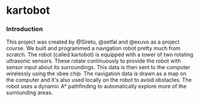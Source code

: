 # kartobot

### Introduction
This project was created by @Siretu, @setfal and @exuvo as a project course. We built and programmed a navigation robot pretty much from scratch. The robot (called kartobot) is equipped with a tower of two rotating ultrasonic sensors. These rotate continuously to provide the robot with sensor input about its surroundings. This data is then sent to the computer wirelessly using the xbee chip. The navigation data is drawn as a map on the computer and it's also used locally on the robot to avoid obstacles. The robot uses a dynamic A* pathfinding to automatically explore more of the surrounding areas.
